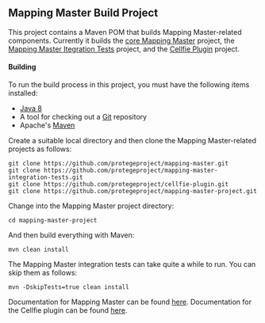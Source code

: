 ## Mapping Master Build Project

This project contains a Maven POM that builds Mapping Master-related components.
Currently it builds the [core Mapping Master](https://github.com/protegeproject/mapping-master.git) project, 
the [Mapping Master Itegration Tests](https://github.com/protegeproject/mapping-master-integration-tests.git) project,
and the [Cellfie Plugin](https://github.com/protegeproject/cellfie-plugin.git) project.

#### Building

To run the build process in this project, you must have the following items installed:

+ [Java 8](http://www.oracle.com/technetwork/java/javase/downloads/index.html)
+ A tool for checking out a [Git](http://git-scm.com/) repository
+ Apache's [Maven](http://maven.apache.org/index.html)

Create a suitable local directory and then clone the Mapping Master-related projects as follows:

    git clone https://github.com/protegeproject/mapping-master.git
    git clone https://github.com/protegeproject/mapping-master-integration-tests.git
    git clone https://github.com/protegeproject/cellfie-plugin.git
    git clone https://github.com/protegeproject/mapping-master-project.git

Change into the Mapping Master project directory:

    cd mapping-master-project

And then build everything with Maven:

    mvn clean install

The Mapping Master integration tests can take quite a while to run. You can skip them as follows:

    mvn -DskipTests=true clean install

Documentation for Mapping Master can be found [here](https://github.com/protegeproject/mapping-master/wiki).
Documentation for the Cellfie plugin can be found [here](https://github.com/protegeproject/cellfie-plugin/wiki).

